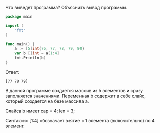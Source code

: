 Что выведет программа? Объяснить вывод программы.

```go
package main

import (
    "fmt"
) 

func main() {
    a := [5]int{76, 77, 78, 79, 80}
    var b []int = a[1:4]
    fmt.Println(b)
}
```

Ответ:
```
[77 78 79]
```
В данной программе создается массив из 5 элементов и сразу заполняется значениями. 
Переменная b содержит в себе слайс, который создается на безе массива a.


Слайса b имеет cap = 4; len = 3;


Синтаксис [1:4] обозначает взятие с 1 элемента (включительно) по 4 элемент.


